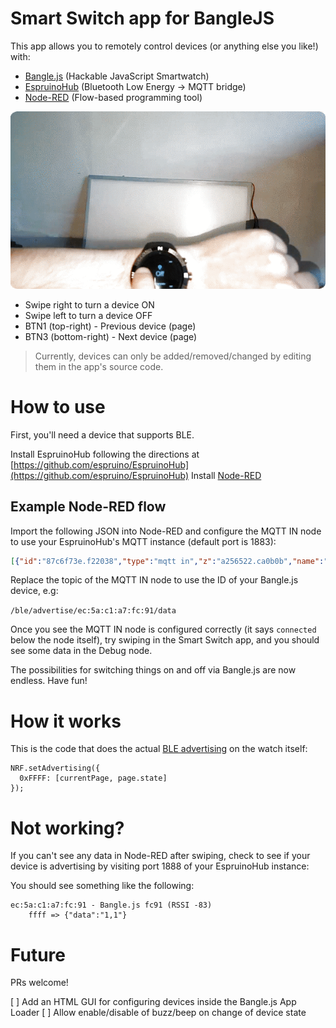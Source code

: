 # Smart Switch app for BangleJS

This app allows you to remotely control devices (or anything else you like!) with:

* [Bangle.js](https://www.espruino.com/Bangle.js) (Hackable JavaScript Smartwatch)
* [EspruinoHub](https://github.com/espruino/EspruinoHub) (Bluetooth Low Energy -> MQTT bridge)
* [Node-RED](https://nodered.org) (Flow-based programming tool)

![Demo of Smart Switch app in action](https://raw.githubusercontent.com/wdmtech/BangleApps/add-video/apps/smtswch/demo.gif)

* Swipe right to turn a device ON
* Swipe left to turn a device OFF
* BTN1 (top-right) - Previous device (page)
* BTN3 (bottom-right) - Next device (page)

> Currently, devices can only be added/removed/changed by editing them in the app's source code. 

# How to use

First, you'll need a device that supports BLE. 

Install EspruinoHub following the directions at [https://github.com/espruino/EspruinoHub](https://github.com/espruino/EspruinoHub)
Install [Node-RED](https://nodered.org/docs/getting-started)

## Example Node-RED flow

Import the following JSON into Node-RED and configure the MQTT IN node to use your EspruinoHub's MQTT instance (default port is 1883):

```JSON
[{"id":"87c6f73e.f22038","type":"mqtt in","z":"a256522.ca0b0b","name":"⌚️BangleJS data","topic":"/ble/advertise/ec:5a:c1:a7:fc:91/data","qos":"2","datatype":"auto","broker":"b961407a.91beb","x":860,"y":100,"wires":[["c37809de.3fc538"]]},{"id":"c37809de.3fc538","type":"function","z":"a256522.ca0b0b","name":"Set topic, remove quotes","func":"msg.topic = \"any_topic_here\";\nmsg.payload = msg.payload.replace(/['\"]+/g, \"\")\n\nreturn msg;","outputs":1,"noerr":0,"x":1070,"y":100,"wires":[["9019be89.5b6d5"]]},{"id":"9019be89.5b6d5","type":"debug","z":"a256522.ca0b0b","name":"","active":true,"tosidebar":true,"console":false,"tostatus":false,"complete":"true","targetType":"full","x":1250,"y":100,"wires":[]},{"id":"b961407a.91beb","type":"mqtt-broker","z":"","name":"","broker":"192.168.1.22","port":"1883","clientid":"","usetls":false,"compatmode":false,"keepalive":"60","cleansession":true,"birthTopic":"hello_there","birthQos":"0","birthPayload":"","closeTopic":"bye_now","closeQos":"0","closePayload":"true","willTopic":"bye_now","willQos":"0","willPayload":"true"}]
```

Replace the topic of the MQTT IN node to use the ID of your Bangle.js device, e.g:

`/ble/advertise/ec:5a:c1:a7:fc:91/data`

Once you see the MQTT IN node is configured correctly (it says `connected` below the node itself), try swiping in the Smart Switch app, and 
you should see some data in the Debug node.

The possibilities for switching things on and off via Bangle.js are now endless. Have fun!

# How it works

This is the code that does the actual [BLE advertising](https://www.espruino.com/BLE%20Advertising) on the watch itself:

```JS
NRF.setAdvertising({
  0xFFFF: [currentPage, page.state]
});
```

# Not working?

If you can't see any data in Node-RED after swiping, check to see if your device is advertising by visiting port 1888 of your EspruinoHub instance:

You should see something like the following:
  
```
ec:5a:c1:a7:fc:91 - Bangle.js fc91 (RSSI -83)
    ffff => {"data":"1,1"}
```

# Future 

PRs welcome!

[ ] Add an HTML GUI for configuring devices inside the Bangle.js App Loader
[ ] Allow enable/disable of buzz/beep on change of device state 
